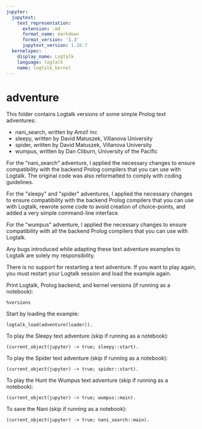 ```yaml
---
jupyter:
  jupytext:
    text_representation:
      extension: .md
      format_name: markdown
      format_version: '1.3'
      jupytext_version: 1.16.7
  kernelspec:
    display_name: Logtalk
    language: logtalk
    name: logtalk_kernel
---
```


<!--
________________________________________________________________________

This file is part of Logtalk <https://logtalk.org/>  
SPDX-FileCopyrightText: 1998-2025 Paulo Moura <pmoura@logtalk.org>  
SPDX-License-Identifier: Apache-2.0

Licensed under the Apache License, Version 2.0 (the "License");
you may not use this file except in compliance with the License.
You may obtain a copy of the License at

    http://www.apache.org/licenses/LICENSE-2.0

Unless required by applicable law or agreed to in writing, software
distributed under the License is distributed on an "AS IS" BASIS,
WITHOUT WARRANTIES OR CONDITIONS OF ANY KIND, either express or implied.
See the License for the specific language governing permissions and
limitations under the License.
________________________________________________________________________
-->

# adventure

This folder contains Logtalk versions of some simple Prolog text
adventures:

- nani_search, written by Amzi! inc
- sleepy, written by David Matuszek, Villanova University
- spider, written by David Matuszek, Villanova University
- wumpus, written by Dan Cliburn, University of the Pacific

For the "nani_search" adventure, I applied the necessary changes to ensure
compatibility with the backend Prolog compilers that you can use with Logtalk.
The original code was also reformatted to comply with coding guidelines.

For the "sleepy" and "spider" adventures, I applied the necessary changes
to ensure compatibility with the backend Prolog compilers that you can use
with Logtalk, rewrote some code to avoid creation of choice-points, and
added a very simple command-line interface.

For the "wumpus" adventure, I applied the necessary changes to ensure
compatibility with all the backend Prolog compilers that you can use
with Logtalk.

Any bugs introduced while adapting these text adventure examples to
Logtalk are solely my responsibility.

There is no support for restarting a text adventure. If you want to play
again, you must restart your Logtalk session and load the example again.

Print Logtalk, Prolog backend, and kernel versions (if running as a notebook):

```logtalk
%versions
```

Start by loading the example:

```logtalk
logtalk_load(adventure(loader)).
```

To play the Sleepy text adventure (skip if running as a notebook):

```logtalk
(current_object(jupyter) -> true; sleepy::start).
```

To play the Spider text adventure (skip if running as a notebook):

```logtalk
(current_object(jupyter) -> true; spider::start).
```

To play the Hunt the Wumpus text adventure (skip if running as a notebook):

```logtalk
(current_object(jupyter) -> true; wumpus::main).
```

To save the Nani (skip if running as a notebook):

```logtalk
(current_object(jupyter) -> true; nani_search::main).
```
